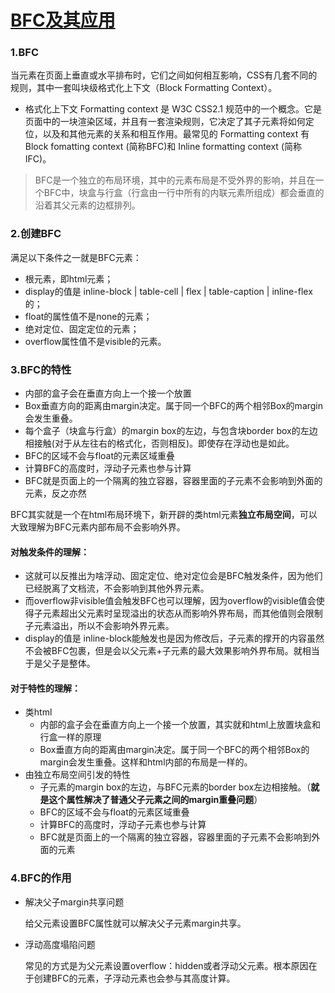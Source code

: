 # [BFC及其应用](https://github.com/Twlig/issuesBlog/issues/52)

### 1.BFC

当元素在页面上垂直或水平排布时，它们之间如何相互影响，CSS有几套不同的规则，其中一套叫块级格式化上下文（Block Formatting Context）。

- 格式化上下文
  Formatting context 是 W3C CSS2.1 规范中的一个概念。它是页面中的一块渲染区域，并且有一套渲染规则，它决定了其子元素将如何定位，以及和其他元素的关系和相互作用。最常见的 Formatting context 有 Block fomatting context (简称BFC)和 Inline formatting context (简称IFC)。

> BFC是一个独立的布局环境，其中的元素布局是不受外界的影响，并且在一个BFC中，块盒与行盒（行盒由一行中所有的内联元素所组成）都会垂直的沿着其父元素的边框排列。

### 2.创建BFC

满足以下条件之一就是BFC元素：

- 根元素，即html元素；
- display的值是 inline-block | table-cell | flex | table-caption | inline-flex的；
- float的属性值不是none的元素；
- 绝对定位、固定定位的元素；
- overflow属性值不是visible的元素。

### 3.BFC的特性

- 内部的盒子会在垂直方向上一个接一个放置
- Box垂直方向的距离由margin决定。属于同一个BFC的两个相邻Box的margin会发生重叠。
- 每个盒子（块盒与行盒）的margin box的左边，与包含块border box的左边相接触(对于从左往右的格式化，否则相反)。即使存在浮动也是如此。
- BFC的区域不会与float的元素区域重叠
- 计算BFC的高度时，浮动子元素也参与计算
- BFC就是页面上的一个隔离的独立容器，容器里面的子元素不会影响到外面的元素，反之亦然



BFC其实就是一个在html布局环境下，新开辟的类html元素**独立布局空间**，可以大致理解为BFC元素内部布局不会影响外界。

#### 对触发条件的理解：

- 这就可以反推出为啥浮动、固定定位、绝对定位会是BFC触发条件，因为他们已经脱离了文档流，不会影响到其他外界元素。
- 而overflow非visible值会触发BFC也可以理解，因为overflow的visible值会使得子元素超出父元素时呈现溢出的状态从而影响外界布局，而其他值则会限制子元素溢出，所以不会影响外界元素。
- display的值是 inline-block能触发也是因为修改后，子元素的撑开的内容虽然不会被BFC包裹，但是会以父元素+子元素的最大效果影响外界布局。就相当于是父子是整体。

#### 对于特性的理解：

- 类html
  - 内部的盒子会在垂直方向上一个接一个放置，其实就和html上放置块盒和行盒一样的原理
  - Box垂直方向的距离由margin决定。属于同一个BFC的两个相邻Box的margin会发生重叠。这样和html内部的布局是一样的。
- 由独立布局空间引发的特性
  - 子元素的margin box的左边，与BFC元素的border box左边相接触。（**就是这个属性解决了普通父子元素之间的margin重叠问题**）
  - BFC的区域不会与float的元素区域重叠
  - 计算BFC的高度时，浮动子元素也参与计算
  - BFC就是页面上的一个隔离的独立容器，容器里面的子元素不会影响到外面的元素



### 4.BFC的作用

- 解决父子margin共享问题

  给父元素设置BFC属性就可以解决父子元素margin共享。

- 浮动高度塌陷问题

  常见的方式是为父元素设置overflow：hidden或者浮动父元素。根本原因在于创建BFC的元素，子浮动元素也会参与其高度计算。